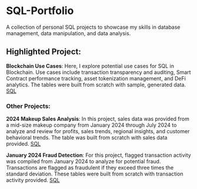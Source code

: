 # SQL-Portfolio
A collection of personal SQL projects to showcase my skills in database management, data manipulation, and data analysis. 

## Highlighted Project:
**Blockchain Use Cases**: Here, I explore potential use cases for SQL in Blockchain. Use cases include transaction transparency and auditing, Smart Contract performance tracking, asset tokenization management, and DeFi analytics. The tables were built from scratch with sample, generated data. [SQL](https://github.com/Jlars6/SQL-Portfolio/blob/main/blockchain_usecases.sql)

### Other Projects:
**2024 Makeup Sales Analysis**: In this project, sales data was provided from a mid-size makeup company from January 2024 through July 2024 to analyze and review for profits, sales trends, regional insights, and customer behavioral trends. The table was built from scratch with sales data provided. [SQL](https://github.com/Jlars6/SQL-Portfolio/blob/main/makeupsales.sql)

**January 2024 Fraud Detection**: For this project, flagged transaction activity was compiled from January 2024 to analyze for potential fraud. Transactions are flagged as fraudulent if they exceed three times the standard deviation. These tables were built from scratch with transaction activity provided. [SQL](https://github.com/Jlars6/SQL-Portfolio/blob/main/fraud_detection.sql)
